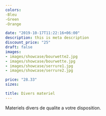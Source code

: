 ```yaml
---
colors:
-Bleu
-Green
-Orange

date: "2019-10-17T11:22:16+06:00"
description: this is meta description
discount_price: "25"
draft: false
images:
- images/showcase/bourwette2.jpg
- images/showcase/bourwette.jpg
- images/showcase/serrure1.jpg
- images/showcase/serrure2.jpg

price: "28.33"
sizes:

title: Divers materiel 
---
```


Materiels divers de qualite a votre disposition.
